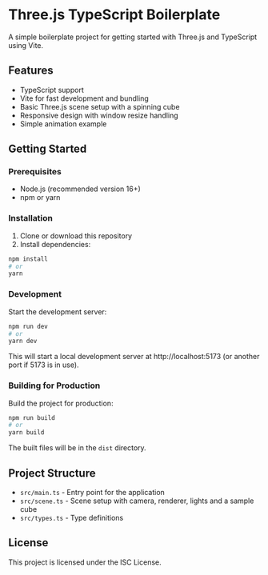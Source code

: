 # Three.js TypeScript Boilerplate

A simple boilerplate project for getting started with Three.js and TypeScript using Vite.

## Features

- TypeScript support
- Vite for fast development and bundling
- Basic Three.js scene setup with a spinning cube
- Responsive design with window resize handling
- Simple animation example

## Getting Started

### Prerequisites

- Node.js (recommended version 16+)
- npm or yarn

### Installation

1. Clone or download this repository
2. Install dependencies:

```bash
npm install
# or
yarn
```

### Development

Start the development server:

```bash
npm run dev
# or
yarn dev
```

This will start a local development server at http://localhost:5173 (or another port if 5173 is in use).

### Building for Production

Build the project for production:

```bash
npm run build
# or
yarn build
```

The built files will be in the `dist` directory.

## Project Structure

- `src/main.ts` - Entry point for the application
- `src/scene.ts` - Scene setup with camera, renderer, lights and a sample cube
- `src/types.ts` - Type definitions

## License

This project is licensed under the ISC License.
